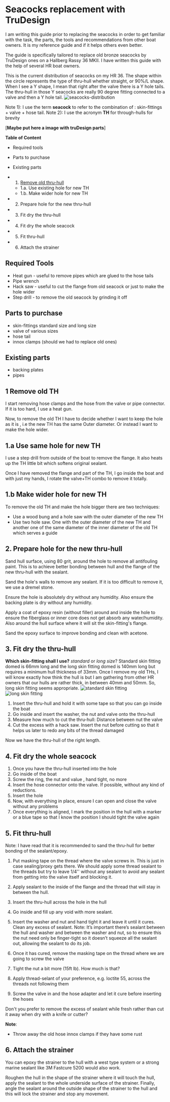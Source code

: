 # Seacocks replacement with TruDesign

I am writing this guide prior to replacing the seacocks in order to get familiar with the task, the parts, the tools and recommendations from other boat owners. It is my reference guide and if it helps others even better.

The guide is specifically tailored to replace old bronze seacocks by TruDesign ones on a Hallberg Rassy 36 MKII. I have written this guide with the help of several HR boat owners.

This is the current distribution of seacocks on my HR 36. The shape within the circle represents the type of thru-hull whether straight, or 90%/L shape. When I see a Y shape, I mean that right after the valve there is a Y hole tails. The thru-hull in those Y seacocks are really 90 degree fitting connected to a valve and then a Y hole tail.
![seacocks-distribution](../images/truhulls.png)

Note 1): I use the term **seacock** to refer to the combination of : skin-fittings + valve + hose tail.
Note 2): I use the acronym **TH** for through-hulls for brevity 

[**Maybe put here a image with truDesign parts**]

**Table of Content**

- Required tools
- Parts to purchase
- Existing parts

- 1. [Remove old thru-hull](#remove-old-th)
  - 1.a. Use existing hole for new TH
  - 1.b. Make wider hole for new TH
- 2. Prepare hole for the new thru-hull
- 3. Fit dry the thru-hull
- 4. Fit dry the whole seacock
- 5. Fit thru-hull
- 6. Attach the strainer

## Required Tools

- Heat gun - useful to remove pipes which are glued to the hose tails
- Pipe wrench
- Hack saw - useful to cut the flange from old seacock or just to make the hole wider
- Step drill - to remove the old seacock by grinding it off

## Parts to purchase

- skin-fittings standard size and long size
- valve of various sizes
- hose tail
- innox clamps (should we had to replace old ones)

## Existing parts

- backing plates
- pipes


## 1 Remove old TH

I start removing hose clamps and the hose from the valve or pipe connector.
If it is too hard, I use a heat gun.

Now, to remove the old TH I have to decide whether I want to keep the hole as it is
, i.e the new TH has the same Outer diameter. Or instead I want to make the hole wider.

## 1.a Use same hole for new TH

I use a step drill from outside of the boat to remove the flange. It also heats up the TH little bit which softens original sealant.

Once I have removed the flange and part of the TH, I go inside the boat and with just my hands, I rotate the valve+TH combo to remove it totally.

## 1.b Make wider hole for new TH

To remove the old TH and make the hole bigger there are two techniques:
- Use a wood bung and a hole saw with the outer diameter of the new TH
- Use two hole saw. One with the outer diameter of the new TH and another one of the same diameter of the inner diameter of the old TH which serves a guide

## 2. Prepare hole for the new thru-hull

Sand hull surface, using 80 grit, around the hole to remove all antifouling paint. This is to achieve better bonding between hull and the flange of the new thru-hull with the sealant.

Sand the hole's walls to remove any sealant. If it is too difficult to remove it, we use a dremel stone.

Ensure the hole is absolutely dry without any humidity. Also ensure the backing plate is dry without any humidity.

Apply a coat of epoxy resin (without filler) around and inside the hole to ensure the fiberglass or inner core does not get absorb any water/humidity. Also around the hull surface where it will sit the skin-fitting's flange.

Sand the epoxy surface to improve bonding and clean with acetone.


## 3. Fit dry the thru-hull

**Which skin-fitting shall I use?** *standard* or *long size*? Standard skin fitting domed is 66mm long and the long skin fitting domed is 140mm long but requires a minimum hull thickness of 33mm.
Once I remove my old THs, I will know exactly how think the hull is but I am gathering from other HR owners that our hulls are rather thick, in between 40mm and 50mm. So, long skin fitting seems appropriate.
![standard skin fitting]()  ![long skin fitting]()


1. Insert the thru-hull and hold it with some tape so that you can go inside the boat
2. Go inside and insert the washer, the nut and valve onto the thru-hull
3. Measure how much to cut the thru-hull: Distance between nut the valve
4. Cut the excess with a hack saw. Insert the nut before cutting so that it helps us later to redo any bits of the thread damaged

Now we have the thru-hull of the right length.

## 4. Fit dry the whole seacock

1. Once you have the thru-hull inserted into the hole
2. Go inside of the boat
3. Screw the ring, the nut and value , hand tight, no more
4. Insert the hose connector onto the valve. If possible, without any kind of reductions.
5. Insert the hole
6. Now, with everything in place, ensure I can open and close the valve without any problems
7. Once everything is aligned, I mark the position in the hull with a marker or a blue tape so that I know the position I should tight the valve again

## 5. Fit thru-hull

Note: I have read that it is recommended to sand the thru-hull for better bonding of the sealant/epoxy.

1. Put masking tape on the thread where the valve screws in. This is just in case sealing/proxy gets there. We should apply some thread sealant to the threads but try to leave 1/4'' without any sealant to avoid any sealant from getting into the valve itself and blocking it.
2. Apply sealant to the inside of the flange and the thread that will stay in between the hull.
3. Insert the thru-hull across the hole in the hull
4. Go inside and fill up any void with more sealant.
5. Insert the washer and nut and hand tight it and leave it until it cures. Clean any excess of sealant.
  Note: It’s important there’s sealant between the hull and washer and between the washer and nut, so to ensure this the nut need only be finger-tight so it doesn’t squeeze all the sealant out, allowing the sealant to do its job.

6. Once it has cured, remove the masking tape on the thread where we are going to screw the valve
7. Tight the nut a bit more (15ft lb). How much is that?
8. Apply thread-selant of your preference, e.g. loctite 55, across the threads not following them
9. Screw the valve in and the hose adapter and let it cure before inserting the hoses


Don't you prefer to remove the excess of sealant while fresh rather than cut it away when dry with a knife or cutter?

**Note**:
- Throw away the old hose innox clamps if they have some rust

## 6. Attach the strainer

You can epoxy the strainer to the hull with a west type system or a strong marine sealant like 3M Fastcure 5200 would also work.

Roughen the hull in the shape of the strainer where it will touch the hull, apply the sealant to the whole underside surface of the strainer. Finally, angle the sealant around the outside shape of the strainer to the hull and this will lock the strainer and stop any movement.

